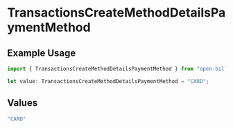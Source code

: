 # TransactionsCreateMethodDetailsPaymentMethod

## Example Usage

```typescript
import { TransactionsCreateMethodDetailsPaymentMethod } from "open-billing/models/operations";

let value: TransactionsCreateMethodDetailsPaymentMethod = "CARD";
```

## Values

```typescript
"CARD"
```